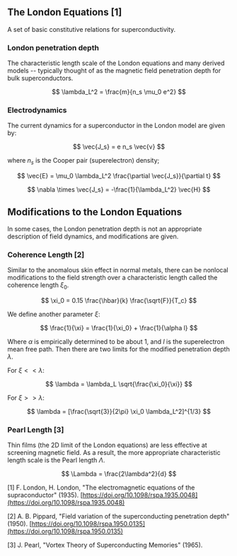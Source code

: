## The London Equations [1]

A set of basic constitutive relations for superconductivity.

### London penetration depth

The characteristic length scale of the London equations and many derived models -- typically thought of as the magnetic field
penetration depth for bulk superconductors.

$$ \lambda_L^2 = \frac{m}{n_s \mu_0 e^2} $$

### Electrodynamics

The current dynamics for a superconductor in the London model are given by:

$$ \vec{J_s} = e n_s \vec{v} $$

where $n_s$ is the Cooper pair (superelectron) density;

$$ \vec{E} = \mu_0 \lambda_L^2 \frac{\partial \vec{J_s}}{\partial t} $$

$$ \nabla \times \vec{J_s} = -\frac{1}{\lambda_L^2} \vec{H} $$

## Modifications to the London Equations

In some cases, the London penetration depth is not an appropriate description of field dynamics, and modifications are given.

### Coherence Length [2]

Similar to the anomalous skin effect in normal metals, there can be nonlocal modifications to the field strength over
a characteristic length called the coherence length $\xi_0$.

$$ \xi_0 = 0.15 \frac{\hbar}{k} \frac{\sqrt{F}}{T_c} $$

We define another parameter $\xi$:

$$ \frac{1}{\xi} = \frac{1}{\xi_0} + \frac{1}{\alpha l} $$

Where $\alpha$ is empirically determined to be about 1, and $l$ is the superelectron mean free path. 
Then there are two limits for the modified penetration depth $\lambda$.

For $\xi << \lambda$:

$$ \lambda =  \lambda_L \sqrt{\frac{\xi_0}{\xi}} $$

For $\xi >> \lambda$:

$$ \lambda = [\frac{\sqrt{3}}{2\pi} \xi_0 \lambda_L^2]^{1/3} $$

### Pearl Length [3]

Thin films (the 2D limit of the London equations) are less effective at screening magnetic field. As a result, the more
appropriate characteristic length scale is the Pearl length $\Lambda$.

$$ \Lambda = \frac{2\lambda^2}{d} $$


[1] F. London, H. London, "The electromagnetic equations of the supraconductor" (1935). 
[https://doi.org/10.1098/rspa.1935.0048](https://doi.org/10.1098/rspa.1935.0048)

[2] A. B. Pippard, "Field variation of the superconducting penetration depth" (1950).
[https://doi.org/10.1098/rspa.1950.0135](https://doi.org/10.1098/rspa.1950.0135)

[3] J. Pearl, "Vortex Theory of Superconducting Memories" (1965).
